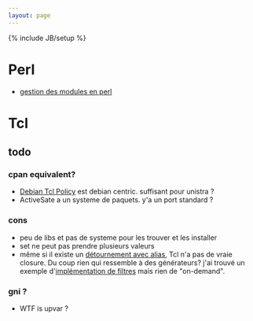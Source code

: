 ```yaml
---
layout: page
---
```

{% include JB/setup %}

# Perl

* [gestion des modules en perl](perl/modules.html)

# Tcl

## todo

### cpan equivalent?

* [Debian Tcl Policy](http://pkg-tcltk.alioth.debian.org/tcltk-policy.html/) est debian centric. suffisant pour unistra ?
* ActiveSate a un systeme de paquets. y'a un port standard ?

### cons

* peu de libs et pas de systeme pour les trouver et les installer
* set  ne peut pas prendre plusieurs valeurs
* même si il existe un [détournement avec alias](http://wiki.tcl.tk/3330), Tcl n'a pas de vraie closure. Du coup rien qui ressemble à des générateurs? j'ai trouvé un exemple d'[implémentation de filtres](http://wiki.hping.org/133) mais rien de "on-demand".

### gni ?

* WTF is upvar ? 



